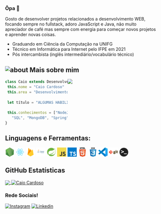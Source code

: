 ### Ôpa 👋

Gosto de desenvolver projetos relacionados a desenvolvimento WEB, focando sempre no fullstack, adoro JavaScript e Java, não muito apreciador de café
mas sempre com energia para começar novos projetos e aprender novas coisas.

- Graduando em Ciência da Computação na UNIFG
- Técnico em Informática para Internet pelo IFPE em 2021
- Pós intercambista (inglês intermediário/vocabulário técnico)

## <img width="45" alt="about" src="https://raw.github.com/elizarov/elizarov/master/about.png"> Mais sobre mim

<img align="right" width="300" src="https://i2.wp.com/allhtaccess.info/wp-content/uploads/2018/03/programming.gif?fit=1281%2C716&ssl=1" />

```javascript
class Caio extends Desenvolvedor {
 this.nome = "Caio Cardoso"
 this.area = "Desenvolvimento Web"
 
 let título = "ALGUMAS HABILIDADES"
 
 this.conhecimentos = ["NodeJS", "ReactJS", "JavaScript", "HTML", "CSS", "GIT", 
   "SQL", "MongoDB", "Spring", "Shell", "Python", "TypeScript", "Firebase"]
}
```

## **Linguagens e Ferramentas:**  

<code><img height="30" src="https://raw.githubusercontent.com/github/explore/80688e429a7d4ef2fca1e82350fe8e3517d3494d/topics/nodejs/nodejs.png"></code>
<code><img height="30" src="https://raw.githubusercontent.com/github/explore/80688e429a7d4ef2fca1e82350fe8e3517d3494d/topics/react/react.png"></code>
<code><img height="30" src="https://raw.githubusercontent.com/github/explore/80688e429a7d4ef2fca1e82350fe8e3517d3494d/topics/firebase/firebase.png"></code>
<code><img height="30" src="https://raw.githubusercontent.com/github/explore/80688e429a7d4ef2fca1e82350fe8e3517d3494d/topics/java/java.png"></code>
<code><img height="30" src="https://raw.githubusercontent.com/github/explore/80688e429a7d4ef2fca1e82350fe8e3517d3494d/topics/spring-boot/spring-boot.png"></code>
<code><img height="30" src="https://raw.githubusercontent.com/github/explore/80688e429a7d4ef2fca1e82350fe8e3517d3494d/topics/javascript/javascript.png"></code>
<code><img height="30" src="https://raw.githubusercontent.com/github/explore/80688e429a7d4ef2fca1e82350fe8e3517d3494d/topics/typescript/typescript.png"></code>
<code><img height="30" src="https://raw.githubusercontent.com/github/explore/80688e429a7d4ef2fca1e82350fe8e3517d3494d/topics/html/html.png"></code>
<code><img height="30" src="https://raw.githubusercontent.com/github/explore/80688e429a7d4ef2fca1e82350fe8e3517d3494d/topics/css/css.png"></code>
<code><img height="30" src="https://raw.githubusercontent.com/github/explore/80688e429a7d4ef2fca1e82350fe8e3517d3494d/topics/visual-studio-code/visual-studio-code.png"></code>
<code><img height="30" src="https://raw.githubusercontent.com/github/explore/80688e429a7d4ef2fca1e82350fe8e3517d3494d/topics/git/git.png"></code>
<code><img height="30" src="https://raw.githubusercontent.com/github/explore/80688e429a7d4ef2fca1e82350fe8e3517d3494d/topics/terminal/terminal.png"></code>



## **GitHub Estatísticas**

<a href="https://github.com/CaioDev1">
  <img align="center" src="https://github-readme-stats.vercel.app/api/top-langs/?username=CaioDev1&theme=dracula&hide_langs_below=1" />
</a>

<a href="https://github.com/CaioDev1">
 <img align="center" src="https://github-readme-stats.vercel.app/api?username=CaioDev1&show_icons=true&theme=dracula&line_height=27" alt="Caio Cardoso" github stats"/>
</a>
<br>

### Rede Sociais!

[![Instagram](https://img.shields.io/badge/Instagram-E4405F?style=for-the-badge&logo=instagram&logoColor=white)](https://instagram.com/itsme_caio)
[![Linkedin](https://img.shields.io/badge/LinkedIn-0077B5?style=for-the-badge&logo=linkedin&logoColor=white)](https://www.linkedin.com/in/caiodev1/)
